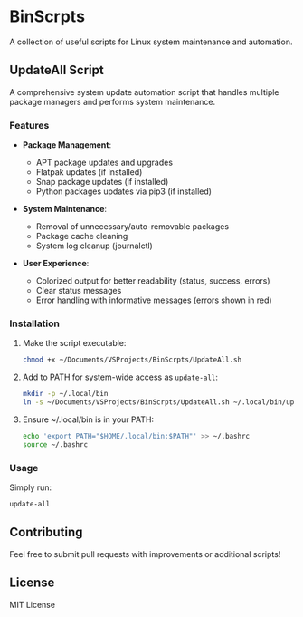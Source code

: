 # BinScrpts

A collection of useful scripts for Linux system maintenance and automation.

## UpdateAll Script

A comprehensive system update automation script that handles multiple package managers and performs system maintenance.

### Features

- **Package Management**:
  - APT package updates and upgrades
  - Flatpak updates (if installed)
  - Snap package updates (if installed)
  - Python packages updates via pip3 (if installed)

- **System Maintenance**:
  - Removal of unnecessary/auto-removable packages
  - Package cache cleaning
  - System log cleanup (journalctl)

- **User Experience**:
  - Colorized output for better readability (status, success, errors)
  - Clear status messages
  - Error handling with informative messages (errors shown in red)

### Installation

1. Make the script executable:
   ```bash
   chmod +x ~/Documents/VSProjects/BinScrpts/UpdateAll.sh
   ```

2. Add to PATH for system-wide access as `update-all`:
   ```bash
   mkdir -p ~/.local/bin
   ln -s ~/Documents/VSProjects/BinScrpts/UpdateAll.sh ~/.local/bin/update-all
   ```

3. Ensure ~/.local/bin is in your PATH:
   ```bash
   echo 'export PATH="$HOME/.local/bin:$PATH"' >> ~/.bashrc
   source ~/.bashrc
   ```

### Usage

Simply run:
```bash
update-all
```

## Contributing

Feel free to submit pull requests with improvements or additional scripts!

## License

MIT License